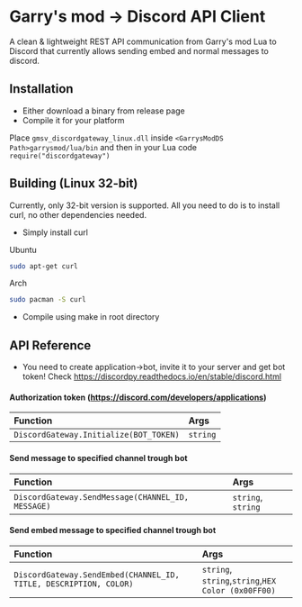# Garry's mod -> Discord API Client
A clean & lightweight REST API communication from Garry's mod Lua to Discord that currently allows sending embed and normal messages to discord.

## Installation
- Either download a binary from release page
- Compile it for your platform

Place ``` gmsv_discordgateway_linux.dll ``` inside ``` <GarrysModDS Path>garrysmod/lua/bin ``` and then in your Lua code ``` require("discordgateway") ```

## Building (Linux 32-bit)
Currently, only 32-bit version is supported. All you need to do is to install curl, no other dependencies needed.

- Simply install curl

Ubuntu
```bash
sudo apt-get curl
```

Arch
```bash
sudo pacman -S curl
```

- Compile using make in root directory

## API Reference

- You need to create application->bot, invite it to your server and get bot token! Check https://discordpy.readthedocs.io/en/stable/discord.html

#### Authorization token (https://discord.com/developers/applications)
| Function | Args     |
| :-------- | :------- |
| `DiscordGateway.Initialize(BOT_TOKEN)` | `string` |

#### Send message to specified channel trough bot
| Function | Args     |
| :-------- | :------- |
| `DiscordGateway.SendMessage(CHANNEL_ID, MESSAGE)` | `string`, `string` |

#### Send embed message to specified channel trough bot
| Function | Args     |
| :-------- | :------- |
| `DiscordGateway.SendEmbed(CHANNEL_ID, TITLE, DESCRIPTION, COLOR)` | `string`, `string`,`string`,`HEX Color (0x00FF00)` |
